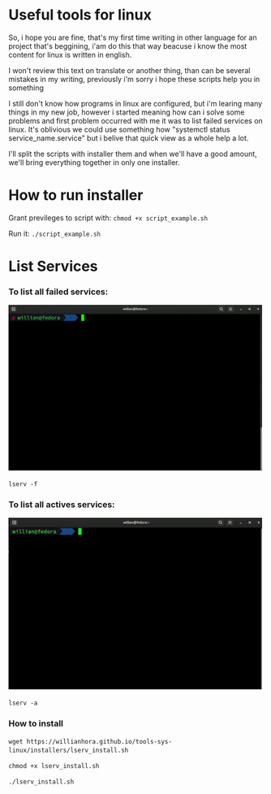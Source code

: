 <h1>Useful tools for linux</h1>
<p>So, i hope you are fine, that's my first time writing in other language for an project that's beggining, i'am do this that way beacuse i know the most content for linux is written in english.</p>
<p>I won't review this text on translate or another thing, than can be several mistakes in my writing, previously i'm sorry i hope these scripts help you in something</p>

<p>I still don't know how programs in linux are configured, but i'm learing many things in my new job, however i started meaning how can i solve some problems and first problem occurred with me it was to list failed services on linux. It's oblivious we could use
something how "systemctl status service_name.service" but i belive that quick view as a whole help a lot.</p>

<p>I'll split the scripts with installer them and when we'll have a good amount, we'll bring everything together in only one installer.</p>


<h1>How to run installer</h1>

Grant previleges to script with:  `chmod +x script_example.sh`

Run it: `./script_example.sh`



<h1>List Services</h1>
<h3>To list all failed services: </h3>


<p>    </p>
<img style="width:500px;" src="tutorial-assets/lserv.gif"/>

`lserv -f`

<h3>To list all actives services: </h3>

<p>    </p>
<img style="width:500px;" src="tutorial-assets/lservactive.gif"/>

`lserv -a`

<h3>How to install</h3>

`wget https://willianhora.github.io/tools-sys-linux/installers/lserv_install.sh`

`chmod +x lserv_install.sh`

`./lserv_install.sh`

